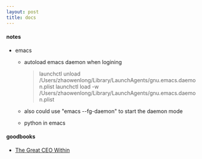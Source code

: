 ```yaml
---
layout: post
title: docs
---
```




#### notes  

* emacs  
  - autoload emacs daemon when logining  
    > launchctl unload /Users/zhaowenlong/Library/LaunchAgents/gnu.emacs.daemon.plist
    > launchctl load -w /Users/zhaowenlong/Library/LaunchAgents/gnu.emacs.daemon.plist 

  -  also could use "emacs --fg-daemon" to start the daemon mode  

  - python in emacs  

#### goodbooks  
* [The Great CEO Within](https://www.goodreads.com/book/show/48691943-the-great-ceo-within)


